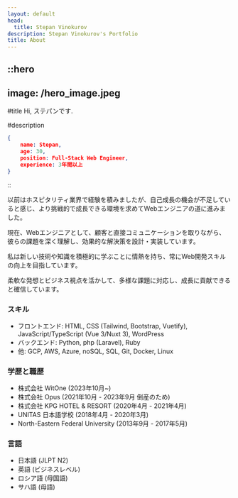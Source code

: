 ```yaml
---
layout: default
head:
  title: Stepan Vinokurov
description: Stepan Vinokurov's Portfolio
title: About
---
```


::hero
---
image: /hero_image.jpeg
---
#title
Hi, ステパンです.

#description
```json
{
    name: Stepan,
    age: 30,
    position: Full-Stack Web Engineer,
    experience: 3年間以上
}
```
::

以前はホスピタリティ業界で経験を積みましたが、自己成長の機会が不足していると感じ、より挑戦的で成長できる環境を求めてWebエンジニアの道に進みました。

現在、Webエンジニアとして、顧客と直接コミュニケーションを取りながら、彼らの課題を深く理解し、効果的な解決策を設計・実装しています。

私は新しい技術や知識を積極的に学ぶことに情熱を持ち、常にWeb開発スキルの向上を目指しています。

柔軟な発想とビジネス視点を活かして、多様な課題に対応し、成長に貢献できると確信しています。

### スキル

- フロントエンド: HTML, CSS (Tailwind, Bootstrap, Vuetify), JavaScript/TypeScript (Vue 3/Nuxt 3), WordPress
- バックエンド: Python, php (Laravel), Ruby
- 他: GCP, AWS, Azure, noSQL, SQL, Git, Docker, Linux

### 学歴と職歴

- 株式会社 WitOne (2023年10月\~)
- 株式会社 Opus (2021年10月 - 2023年9月 倒産のため)
- 株式会社 KPG HOTEL & RESORT (2020年4月 - 2021年4月)
- UNITAS 日本語学校 (2018年4月 - 2020年3月)
- North-Eastern Federal University (2013年9月 - 2017年5月)

### 言語

- 日本語 (JLPT N2)
- 英語 (ビジネスレベル)
- ロシア語 (母国語)
- サハ語 (母語)
